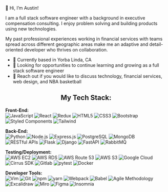 👋 Hi, I’m Austin!

I am a full stack software engineer with a background in executive compensation consulting. I enjoy problem solving and building products using new technologies. 

My past professional experiences working in financial services with teams spread across different geographic areas make me an adaptive and detail-oriented developer who thrives on collaboration.

- 📍 Currently based in Yorba Linda, CA
- 🌱 Looking for opportunities to continue learning and growing as a full stack software engineer
- 💬 Reach out if you would like to discuss technology, financial services, web design, and NBA basketball


<h2 align="center">My Tech Stack:</h2>
<p align="center">

  <strong>Front-End:</strong><br>
  ![JavaScript](https://img.shields.io/badge/JavaScript-F7DF1C?style=flat&logo=javascript&logoColor=black)
  ![React](https://img.shields.io/badge/React-61DAFB?style=flat&logo=react&logoColor=black)
  ![Redux](https://img.shields.io/badge/Redux-764ABC?style=flat&logo=redux&logoColor=white)
  ![HTML5](https://img.shields.io/badge/HTML5-E34F26?style=flat&logo=html5&logoColor=white)
  ![CSS3](https://img.shields.io/badge/CSS3-1572B6?style=flat&logo=css3&logoColor=white)
  ![Bootstrap](https://img.shields.io/badge/Bootstrap-563D7C?style=flat&logo=bootstrap&logoColor=white)
  ![Styled Components](https://img.shields.io/badge/Styled_Components-db7093?style=flat&logo=styled-components&logoColor=white)
  ![Tailwind](https://img.shields.io/badge/Tailwind_CSS-06B6D4?style=flat&logo=tailwindcss&logoColor=white)<br>

  <strong>Back-End:</strong><br>
  ![Python](https://img.shields.io/badge/Python-3776AB?style=flat&logo=python&logoColor=white)
  ![Node.js](https://img.shields.io/badge/Node.js-339933?style=flat&logo=node.js&logoColor=white)
  ![Express.js](https://img.shields.io/badge/Express.js-000000?style=flat&logo=express&logoColor=white)
  ![PostgreSQL](https://img.shields.io/badge/PostgreSQL-4169E1?style=flat&logo=postgresql&logoColor=white)
  ![MongoDB](https://img.shields.io/badge/MongoDB-47A248?style=flat&logo=mongodb&logoColor=white)
  ![RESTful APIs](https://img.shields.io/badge/RESTful_APIs-00A86B?style=flat&logo=api&logoColor=white)
  ![Flask](https://img.shields.io/badge/Flask-000000?style=flat&logo=flask&logoColor=white)
  ![Django](https://img.shields.io/badge/Django-092E20?style=flat&logo=django&logoColor=white)
  ![FastAPI](https://img.shields.io/badge/FastAPI-009688?style=flat&logo=fastapi&logoColor=white)
  ![RabbitMQ](https://img.shields.io/badge/RabbitMQ-FF6600?style=flat&logo=rabbitmq&logoColor=white)<br>

  <strong>Testing/Deployment:</strong><br>
  ![AWS EC2](https://img.shields.io/badge/AWS_EC2-232F3E?style=flat&logo=amazon-aws&logoColor=white)
  ![AWS RDS](https://img.shields.io/badge/AWS_RDS-527FFF?style=flat&logo=amazon-aws&logoColor=white)
  ![AWS Route 53](https://img.shields.io/badge/AWS_Route_53-FF9900?style=flat&logo=amazon-aws&logoColor=white)
  ![AWS S3](https://img.shields.io/badge/AWS_S3-569A31?style=flat&logo=amazon-aws&logoColor=white)
  ![Google Cloud](https://img.shields.io/badge/Google_Cloud-4285F4?style=flat&logo=google-cloud&logoColor=white)
  ![Cirrus SDK](https://img.shields.io/badge/Cirrus_SDK-FF5722?style=flat&logo=cirrus&logoColor=white)
  ![Gitlab](https://img.shields.io/badge/GitLab-FC6D26?style=flat&logo=gitlab&logoColor=white)
  ![pytest](https://img.shields.io/badge/pytest-0A0A0A?style=flat&logo=pytest&logoColor=white)
  ![Docker](https://img.shields.io/badge/Docker-2496ED?style=flat&logo=docker&logoColor=white)<br>

  <strong>Developer Tools:</strong><br>
  ![Vim](https://img.shields.io/badge/Vim-019733?style=flat&logo=vim&logoColor=white)
  ![Git](https://img.shields.io/badge/Git-F05032?style=flat&logo=git&logoColor=white)
  ![npm](https://img.shields.io/badge/npm-CB3837?style=flat&logo=npm&logoColor=white)
  ![yarn](https://img.shields.io/badge/yarn-2C8EBB?style=flat&logo=yarn&logoColor=white)
  ![Webpack](https://img.shields.io/badge/Webpack-8DD6F9?style=flat&logo=webpack&logoColor=black)
  ![Babel](https://img.shields.io/badge/Babel-F9DC3E?style=flat&logo=babel&logoColor=black)
  ![Agile Methodology](https://img.shields.io/badge/Agile_Methodology-00B4CC?style=flat&logo=agile&logoColor=white)
  ![Excalidraw](https://img.shields.io/badge/Excalidraw-1F1F1F?style=flat&logo=excalidraw&logoColor=white)
  ![Miro](https://img.shields.io/badge/Miro-F3C300?style=flat&logo=miro&logoColor=white)
  ![Figma](https://img.shields.io/badge/Figma-F24E1E?style=flat&logo=figma&logoColor=white)
  ![Insomnia](https://img.shields.io/badge/Insomnia-5849BE?style=flat&logo=insomnia&logoColor=white)
</p>
<!---
austintkim/austintkim is a ✨ special ✨ repository because its `README.md` (this file) appears on your GitHub profile.
You can click the Preview link to take a look at your changes.
--->
